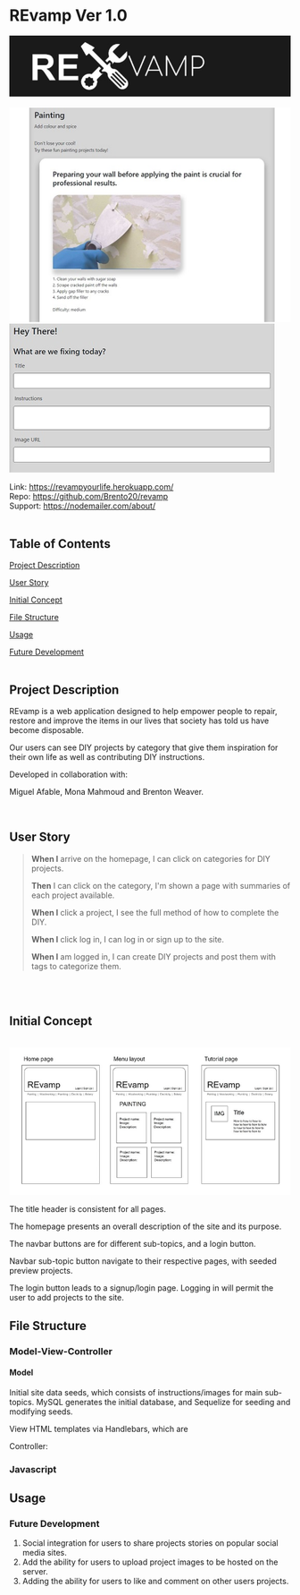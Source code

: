 
# REvamp Ver 1.0

![alt text](./public/assets/images/banner.jpg) <br><br>
![alt text](./public/assets/images/sample_paint.jpg) <br>
![alt text](./public/assets/images/query.jpg)

Link: https://revampyourlife.herokuapp.com/<br>
Repo: https://github.com/Brento20/revamp<br>
Support: https://nodemailer.com/about/ <br><br>


## Table of Contents
[Project Description](#project-description)

[User Story](#User)

[Initial Concept](#initial-concept)

[File Structure](#file-structure)

<!-- HTML, [CSS stylesheet planning],javaScript. -->

[Usage](#file-structure)

[Future Development](#future-development)
<br><br>

## Project Description

REvamp is a web application designed to help empower people to repair, restore and improve the items in our lives that society has told us have become disposable.

Our users can see DIY projects by category that give them inspiration for their own life as well as contributing DIY instructions.

Developed in collaboration with:

Miguel Afable, Mona Mahmoud and Brenton Weaver.

<br>



## User Story
>
>**When I** arrive on the homepage, I can click on categories for DIY projects.
>
>**Then** I can click on the category, I'm shown a page with summaries of each project available.
>
>**When I** click a project, I see the full method of how to complete the DIY.
>
>**When I** click log in, I can log in or sign up to the site.
>
>**When I** am logged in, I can create DIY projects and post them with tags to categorize them.

 <br>
 <br>

<!-- | Task | Status |
|--|--|
| Must use Node.js and Express.js to create a RESTful API | Complete |
| Must use Handlebars.js as the template engine |  |
| Must use MySQL and the Sequelize ORM for the database | |
| Must have both GET and POST routes for retrieving and adding new data | |
| Must use at least one new library, package, or technology that we haven’t discussed |  |
| Must have a folder structure that meets the MVC paradigm |  |
| Must include authentication (express-session and cookies) ||
| Must protect API keys and sensitive information with environment variables|| -->

## Initial Concept

<!-- ## Basic Mobile Wire-frame: -->
<br>![wire-frame](./public/assets/images/wireframe.jpg)<br>

The title header is consistent for all pages.

The homepage presents an overall description of the site and its purpose.  

The navbar buttons are for different sub-topics, and a login button.

Navbar sub-topic button navigate to their respective pages, with seeded preview projects. 

The login button leads to a signup/login page. 
Logging in will permit the user to add projects to the site. 

<!-- ## Style Guide:
![chicken]() -->

## File Structure

### Model-View-Controller

#### Model 
Initial site data seeds, which consists of instructions/images for main sub-topics.
MySQL generates the initial database, and Sequelize for seeding and modifying seeds.   

View
HTML templates via Handlebars, which are 

Controller: 

### Javascript

### 

<!-- 1. Use box structure and bootstrap. (David gave us the all clear to use bootstrap)

2. Create easily readable code

3. Include notes - We created a style guide for how we wanted to write and each of the included javascript file will include a table of contents and notations within functions to help the graders/ anyone looking into our code.

  

# 4. CSS stylesheet planing

  

1. Multiple style sheets (styleGuide.css, style.css and a reset.css)

2. Started with a mobile first approach to our work.

3. Add external font sheet (google fonts ect)

4. Create custom handlebars 
 -->


<!-- # 5. JavaScript.

1. 

2. 

3. 

<br>
<br>

# 6. File structure.

1.  -->

## Usage 

### Future Development


1. Social integration for users to share projects stories on popular social media sites.
2. Add the ability for users to upload project images to be hosted on the server.
3. Adding the ability for users to like and comment on other users projects.
